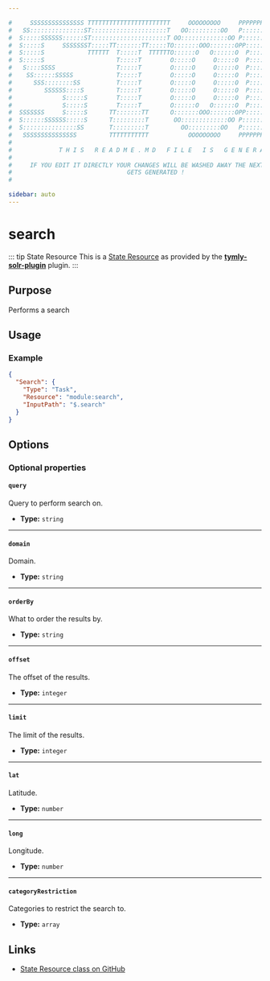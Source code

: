 ```yaml
---

#     SSSSSSSSSSSSSSS TTTTTTTTTTTTTTTTTTTTTTT     OOOOOOOOO     PPPPPPPPPPPPPPPPP    !!!  
#   SS:::::::::::::::ST:::::::::::::::::::::T   OO:::::::::OO   P::::::::::::::::P  !!:!! 
#  S:::::SSSSSS::::::ST:::::::::::::::::::::T OO:::::::::::::OO P::::::PPPPPP:::::P !:::! 
#  S:::::S     SSSSSSST:::::TT:::::::TT:::::TO:::::::OOO:::::::OPP:::::P     P:::::P!:::! 
#  S:::::S            TTTTTT  T:::::T  TTTTTTO::::::O   O::::::O  P::::P     P:::::P!:::! 
#  S:::::S                    T:::::T        O:::::O     O:::::O  P::::P     P:::::P!:::! 
#   S::::SSSS                 T:::::T        O:::::O     O:::::O  P::::PPPPPP:::::P !:::! 
#    SS::::::SSSSS            T:::::T        O:::::O     O:::::O  P:::::::::::::PP  !:::! 
#      SSS::::::::SS          T:::::T        O:::::O     O:::::O  P::::PPPPPPPPP    !:::! 
#         SSSSSS::::S         T:::::T        O:::::O     O:::::O  P::::P            !:::! 
#              S:::::S        T:::::T        O:::::O     O:::::O  P::::P            !!:!! 
#              S:::::S        T:::::T        O::::::O   O::::::O  P::::P             !!!   
#  SSSSSSS     S:::::S      TT:::::::TT      O:::::::OOO:::::::OPP::::::PP                 
#  S::::::SSSSSS:::::S      T:::::::::T       OO:::::::::::::OO P::::::::P           !!!  
#  S:::::::::::::::SS       T:::::::::T         OO:::::::::OO   P::::::::P          !!:!! 
#   SSSSSSSSSSSSSSS         TTTTTTTTTTT           OOOOOOOOO     PPPPPPPPPP           !!!  
#                                                                                          
#             T H I S   R E A D M E . M D   F I L E   I S   G E N E R A T E D !           
#                                                                                         
#     IF YOU EDIT IT DIRECTLY YOUR CHANGES WILL BE WASHED AWAY THE NEXT TIME THIS FILE  
#                                GETS GENERATED !
#                                                                                         

sidebar: auto
---
```



# search


::: tip State Resource
This is a [State Resource](/guide/#state-resources) as provided by the **[tymly-solr-plugin](/reference/plugins/tymly-solr-plugin/)** plugin.
:::

## Purpose

Performs a search

## Usage

### Example

``` json
{
  "Search": {
    "Type": "Task",
    "Resource": "module:search",
    "InputPath": "$.search"
  }
}
```


## Options

### Optional properties

#### `query`

Query to perform search on.

* **Type:** `string`

----

#### `domain`

Domain.

* **Type:** `string`

----

#### `orderBy`

What to order the results by.

* **Type:** `string`

----

#### `offset`

The offset of the results.

* **Type:** `integer`

----

#### `limit`

The limit of the results.

* **Type:** `integer`

----

#### `lat`

Latitude.

* **Type:** `number`

----

#### `long`

Longitude.

* **Type:** `number`

----

#### `categoryRestriction`

Categories to restrict the search to.

* **Type:** `array`





## Links

* [State Resource class on GitHub]()
